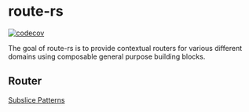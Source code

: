 # route-rs

[![codecov](https://codecov.io/github/vizidrix/route-rs/branch/main/graph/badge.svg?token=EUYQLH96HQ)](https://codecov.io/github/vizidrix/route-rs)

The goal of route-rs is to provide contextual routers for various different domains using composable general purpose building blocks.

## Router

[Subslice Patterns](https://blog.rust-lang.org/2020/03/12/Rust-1.42.html#subslice-patterns)
